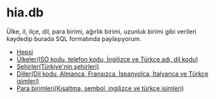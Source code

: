 # hia.db
<p>Ülke, il, ilçe, dil, para birimi, ağırlık birimi, uzunluk birimi gibi verileri kaydedip burada SQL formatında paylaşıyorum.</p>
<ul>
  <li><a href="database.sql">Hepsi</a></li>
  <li><a href="country.sql">Ülkeler(ISO kodu, telefon kodu, İngilizce ve Türkçe adı, dil kodu)</a></li>
  <li><a href="city.sql">Şehirler(Türkiye'nin şehirleri)</a></li>
  <li><a href="language.sql">Diller(Dil kodu, Almanca, Fransızca, İspanyolca, İtalyanca ve Türkçe isimleri)</a></li>
  <li><a href="currency.sql">Para birimleri(Kısaltma, sembol, ingilizce ve türkçe isimleri)</a></li>
</ul>

